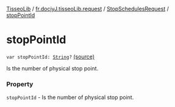 [TisseoLib](../../index.md) / [fr.docjyJ.tisseoLib.request](../index.md) / [StopSchedulesRequest](index.md) / [stopPointId](./stop-point-id.md)

# stopPointId

`var stopPointId: `[`String`](https://kotlinlang.org/api/latest/jvm/stdlib/kotlin/-string/index.html)`?` [(source)](https://github.com/docjyJ/TisseoLib/tree/master/src/main/kotlin/fr/docjyJ/tisseoLib/request/StopSchedulesRequest.kt#L30)

Is the number of physical stop point.

### Property

`stopPointId` - Is the number of physical stop point.